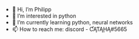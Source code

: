 - 👋 Hi, I’m Philipp
- 👀 I’m interested in python
- 🌱 I’m currently learning python, neural networks
- 📫 How to reach me: discord - ƇĄƬĄḨĄ#5665
